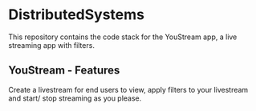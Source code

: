 # DistributedSystems
This repository contains the code stack for the YouStream app, a live streaming app with filters. 

## YouStream - Features
Create a livestream for end users to view, apply filters to your livestream and start/ stop streaming as you please. 
